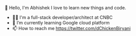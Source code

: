 👋 Hello, I'm Abhishek
I love to learn new things and code.
- 👨‍💻 I'm a full-stack developer/architect at CNBC
- 🌱 I’m currently learning Google cloud platform
- 📫 How to reach me https://twitter.com/dChickenBiryani

<!---
AbhiHub01/AbhiHub01 is a ✨ special ✨ repository because its `README.md` (this file) appears on your GitHub profile.
You can click the Preview link to take a look at your changes.
--->
